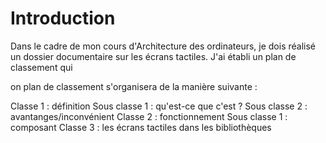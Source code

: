 # Introduction #

Dans le cadre de mon cours d'Architecture des ordinateurs, je dois réalisé un dossier documentaire sur les écrans tactiles. J'ai établi un plan de classement qui

on plan de classement s'organisera de la manière suivante :

Classe 1 : définition
Sous classe 1 : qu'est-ce que c'est ?
Sous classe 2 : avantanges/inconvénient
Classe 2 : fonctionnement
Sous classe 1 : composant
Classe 3 : les écrans tactiles dans les bibliothèques
